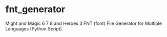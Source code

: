 # fnt_generator
Might and Magic 6 7 8 and Heroes 3 FNT (font) File Generator for Multiple Languages (Python Script)
